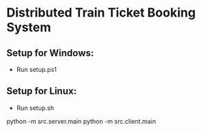 # Distributed Train Ticket Booking System

## Setup for Windows:
- Run setup.ps1
## Setup for Linux:
- Run setup.sh

python -m src.server.main
python -m src.client.main